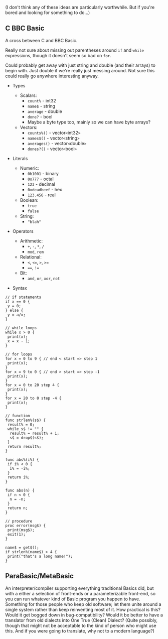 (I don't think any of these ideas are particularly worthwhile. But if you're bored and looking for something to do...)

## C BBC Basic ##

A cross between C and BBC Basic.

Really not sure about missing out parentheses around `if` and `while` expressions, though it doesn't seem so bad on `for`.

Could probably get away with just string and double (and their arrays) to begin with. Just double if we're really just messing around. Not sure this could really go anywhere interesting anyway.

  * Types
    * Scalars:
      * `count%` - int32
      * `name$` - string
      * `average` - double
      * `done?` - bool
      * Maybe a byte type too, mainly so we can have byte arrays?
    * Vectors:
      * `counts%()` - vector`<`int32`>`
      * `names$()` - vector`<`string`>`
      * `averages()` - vector`<`double`>`
      * `dones?()` - vector`<`bool`>`

  * Literals
    * Numeric:
      * `0b1001` - binary
      * `0o777` - octal
      * `123` - decimal
      * `0xdeadbeef` - hex
      * `123.456` - real
    * Boolean:
      * `true`
      * `false`
    * String:
      * `"blah"`

  * Operators
    * Arithmetic:
      * `+`, `-`, `*`, `/`
      * `mod`, `rem`
    * Relational:
      * `<`, `<=`, `>`, `>=`
      * `==`, `!=`
    * Bit:
      * `and`, `or`, `xor`, `not`

  * Syntax
```
// if statements
if x == 0 {
 y = 0;
} else {
 y = a/x;
}

// while loops
while x > 0 {
 print(x);
 x = x - 1;
}

// for loops
for x = 0 to 9 { // end < start => step 1
 print(x);
}
for x = 9 to 0 { // end > start => step -1
 print(x);
}
for x = 0 to 20 step 4 {
 print(x);
}
for x = 20 to 0 step -4 {
 print(x);
}

// function
func strlen%(s$) {
 result% = 0;
 while s$ != "" {
  result% = result% + 1;
  s$ = drop$(s$);
 }
 return result%;
}

func abs%(i%) {
 if i% < 0 {
  i% = -i%;
 }
 return i%;
}

func abs(n) {
 if n < 0 {
  n = -n;
 }
 return n;
}

// procedure
proc error(msg$) {
 print(msg$);
 exit(1);
}

name$ = get$();
if strlen%(name$) > 4 {
 print("that's a long name!");
}

```

## ParaBasic/MetaBasic ##

An interpreter/compiler supporting everything traditional Basics did, but with a either a selection of front-ends or a parameterizable front-end, so you can run whatever kind of Basic program you happen to have. Something for those people who keep old software; let them unite around a single system rather than keep reinventing most of it. How practical is this? Would it get bogged down in bug-compatibility? Would it be better to have a translator from old dialects into One True (Clean) Dialect? (Quite possibly, though that might not be acceptable to the kind of person who might use this. And if you were going to translate, why not to a modern language?)